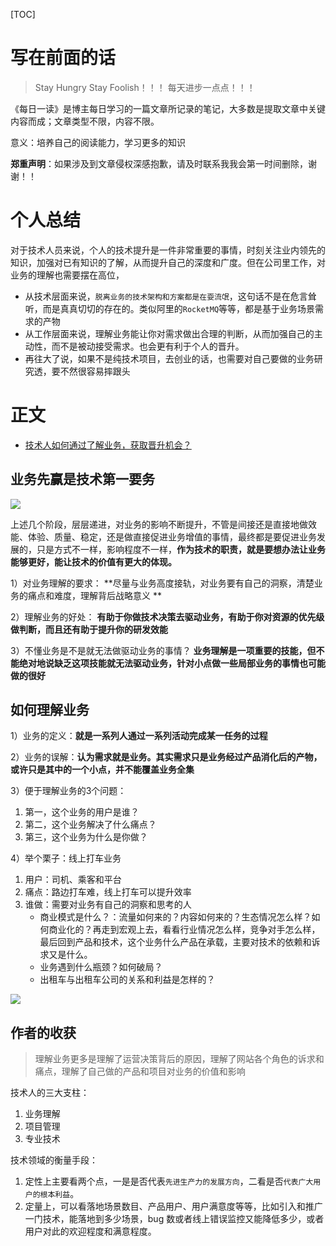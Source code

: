 [TOC]

# 写在前面的话

> Stay Hungry Stay Foolish！！！
> 每天进步一点点！！！

《每日一读》是博主每日学习的一篇文章所记录的笔记，大多数是提取文章中关键内容而成；文章类型不限，内容不限。

意义：培养自己的阅读能力，学习更多的知识

**郑重声明**：如果涉及到文章侵权深感抱歉，请及时联系我我会第一时间删除，谢谢！！

# 个人总结
对于技术人员来说，个人的技术提升是一件非常重要的事情，时刻关注业内领先的知识，加强对已有知识的了解，从而提升自己的深度和广度。但在公司里工作，对业务的理解也需要摆在高位，

- 从技术层面来说，`脱离业务的技术架构和方案都是在耍流氓`，这句话不是在危言耸听，而是真真切切的存在的。类似阿里的`RocketMQ`等等，都是基于业务场景需求的产物
- 从工作层面来说，理解业务能让你对需求做出合理的判断，从而加强自己的主动性，而不是被动接受需求。也会更有利于个人的晋升。
- 再往大了说，如果不是纯技术项目，去创业的话，也需要对自己要做的业务研究透，要不然很容易摔跟头

# 正文

- [技术人如何通过了解业务，获取晋升机会？](https://www.infoq.cn/article/mmQ0Hfm9OrPOF_Rhxux5)

## 业务先赢是技术第一要务

![](https://upload-images.jianshu.io/upload_images/4589271-0d2046ef14e28f3f.png?imageMogr2/auto-orient/strip%7CimageView2/2/w/1240)


上述几个阶段，层层递进，对业务的影响不断提升，不管是间接还是直接地做效能、体验、质量、稳定，还是做直接促进业务增值的事情，最终都是要促进业务发展的，只是方式不一样，影响程度不一样，**作为技术的职责，就是要想办法让业务能够更好，能让技术的价值有更大的体现。**

1）对业务理解的要求：
**尽量与业务高度接轨，对业务要有自己的洞察，清楚业务的痛点和难度，理解背后战略意义 ** 

2）理解业务的好处：
**有助于你做技术决策去驱动业务，有助于你对资源的优先级做判断，而且还有助于提升你的研发效能**

3）不懂业务是不是就无法做驱动业务的事情？
**业务理解是一项重要的技能，但不能绝对地说缺乏这项技能就无法驱动业务，针对小点做一些局部业务的事情也可能做的很好**

## 如何理解业务

1）业务的定义：**就是一系列人通过一系列活动完成某一任务的过程**

2）业务的误解：**认为需求就是业务。其实需求只是业务经过产品消化后的产物，或许只是其中的一个小点，并不能覆盖业务全集**

3）便于理解业务的3个问题：
1. 第一，这个业务的用户是谁？
2. 第二，这个业务解决了什么痛点？
3. 第三，这个业务为什么是你做？

4）举个栗子：线上打车业务
1. 用户：司机、乘客和平台
2. 痛点：路边打车难，线上打车可以提升效率
3. 谁做：需要对业务有自己的洞察和思考的人
    - 商业模式是什么？：流量如何来的？内容如何来的？生态情况怎么样？如何商业化的？再走到宏观上去，看看行业情况怎么样，竞争对手怎么样，最后回到产品和技术，这个业务什么产品在承载，主要对技术的依赖和诉求又是什么。
    - 业务遇到什么瓶颈？如何破局？
    - 出租车与出租车公司的关系和利益是怎样的？


![](https://upload-images.jianshu.io/upload_images/4589271-955afa8e94ffbd17.png?imageMogr2/auto-orient/strip%7CimageView2/2/w/1240)


## 作者的收获
> 理解业务更多是理解了运营决策背后的原因，理解了网站各个角色的诉求和痛点，理解了自己做的产品和项目对业务的价值和影响

技术人的三大支柱：
1. 业务理解
2. 项目管理
3. 专业技术

技术领域的衡量手段：
1. 定性上主要看两个点，一是是否代表`先进生产力的发展方向`，二看是否`代表广大用户的根本利益`。
2. 定量上，可以看落地场景数目、产品用户、用户满意度等等，比如引入和推广一门技术，能落地到多少场景，bug 数或者线上错误监控又能降低多少，或者用户对此的欢迎程度和满意程度。